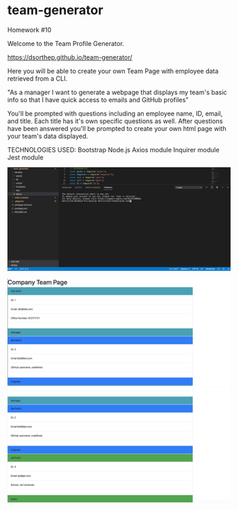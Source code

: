 # team-generator
Homework #10

Welcome to the Team Profile Generator. 

https://dsorthep.github.io/team-generator/

Here you will be able to create your own Team Page with employee data retrieved from a CLI. 

"As a manager
I want to generate a webpage that displays my team's basic info
so that I have quick access to emails and GitHub profiles"

You'll be prompted with questions including an employee name, ID, email, and title. Each title has it's own specific questions as well. After questions have been answered you'll be prompted to create your own html page with your team's data displayed.

TECHNOLOGIES USED:
Bootstrap
Node.js
Axios module
Inquirer module
Jest module

![Demo](https://github.com/Dsorthep/team-generator/blob/master/develop/assets/team-generator.gif "Demo GIF")

![Screenshot-1](develop/assets/screenshot-1.png "Top of Page")
![Screenshot-2](develop/assets/screenshot-2.png "Bottom of Page")